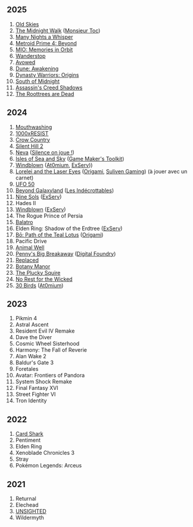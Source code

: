 ## 2025

1. [Old Skies](https://store.steampowered.com/app/1346360/Old_Skies/)
1. [The Midnight Walk](https://en.wikipedia.org/wiki/The_Midnight_Walk) ([Monsieur Toc](https://www.youtube.com/watch?v=DdfDiha1CGI))
1. [Many Nights a Whisper](https://store.steampowered.com/app/3541130/Many_Nights_a_Whisper/)
1. [Metroid Prime 4: Beyond](https://en.wikipedia.org/wiki/Metroid_Prime_4:_Beyond)
1. [MIO: Memories in Orbit](https://en.wikipedia.org/wiki/Mio:_Memories_in_Orbit)
1. [Wanderstop](https://en.wikipedia.org/wiki/Wanderstop)
1. [Avowed](https://en.wikipedia.org/wiki/Avowed)
1. [Dune: Awakening](https://store.steampowered.com/app/1172710/Dune_Awakening/)
1. [Dynasty Warriors: Origins](https://en.wikipedia.org/wiki/Dynasty_Warriors:_Origins)
1. [South of Midnight](https://en.wikipedia.org/wiki/South_of_Midnight)
1. [Assassin's Creed Shadows](https://en.wikipedia.org/wiki/Assassin%27s_Creed_Shadows)
1. [The Roottrees are Dead](https://en.wikipedia.org/wiki/The_Roottrees_are_Dead)

## 2024

1. [Mouthwashing](https://en.wikipedia.org/wiki/Mouthwashing_(video_game))
1. [1000xRESIST](https://store.steampowered.com/app/1675830/1000xRESIST/)
1. [Crow Country](https://store.steampowered.com/app/1996010/Crow_Country/)
1. [Silent Hill 2](https://en.wikipedia.org/wiki/Silent_Hill_2_(2024_video_game))
1. [Neva](https://store.steampowered.com/app/2420660/Neva/) ([Silence on joue !](https://open.spotify.com/episode/4eY4JKja2Y3GOIVl0LZGIf?si=16Awnj6lQTuXfcjhCL_P0Q&t=1691&pi=AYBUgfyeQBm0Q))
1. [Isles of Sea and Sky](https://store.steampowered.com/app/1233070/Isles_of_Sea_and_Sky/) ([Game Maker's Toolkit](https://youtu.be/VD9TX9qGQOo))
1. [Windblown](https://store.steampowered.com/app/1911610/Windblown/) ([At0mium](https://youtu.be/HfLUnWXRmig), [ExServ](https://www.youtube.com/watch?v=0-L3Eg6ukFE)))
1. [Lorelei and the Laser Eyes](https://store.steampowered.com/app/2008920/Lorelei_and_the_Laser_Eyes/) ([Origami](https://youtu.be/rDus14qFMSA?t=4727), [Suliven Gaming](https://www.youtube.com/live/LAi4mvWGGZg?t=4987)) (à jouer avec un carnet)
1. [UFO 50](https://store.steampowered.com/app/1147860/UFO_50/)
1. [Beyond Galaxyland](https://store.steampowered.com/app/1543710/Beyond_Galaxyland/) ([Les Indécrottables](https://www.youtube.com/live/RMACHv3ROwU?si=trNr-bnoIL52iRQX&t=6682))
1. [Nine Sols](https://en.wikipedia.org/wiki/Nine_Sols) ([ExServ](https://youtu.be/1UysLhMsSTc))
1. Hades II
1. [Windblown](https://store.steampowered.com/app/1911610/Windblown/) ([ExServ](https://youtu.be/0-L3Eg6ukFE))
1. The Rogue Prince of Persia
1. [Balatro](https://store.steampowered.com/app/2379780/Balatro/)
1. Elden Ring: Shadow of the Erdtree ([ExServ](https://www.youtube.com/watch?v=EUTmBVs6lmU))
1. [Bō: Path of the Teal Lotus](https://store.steampowered.com/app/1614440/B_Path_of_the_Teal_Lotus/) ([Origami](https://www.youtube.com/watch?v=Oa_jXKhVHL4))
1. Pacific Drive
1. [Animal Well](https://store.steampowered.com/app/813230/ANIMAL_WELL/)
1. [Penny's Big Breakaway](https://store.steampowered.com/app/1955230/Pennys_Big_Breakaway/) ([Digital Foundry](https://www.youtube.com/watch?v=qdNPlk121lk))
1. [Replaced](https://store.steampowered.com/app/1663850/REPLACED/)
1. [Botany Manor](https://store.steampowered.com/app/1425350/Botany_Manor/)
1. [The Plucky Squire](https://en.wikipedia.org/wiki/The_Plucky_Squire)
1. [No Rest for the Wicked](https://en.wikipedia.org/wiki/No_Rest_for_the_Wicked_(video_game))
1. [30 Birds](https://store.steampowered.com/app/1708770/30_Birds/) ([At0mium](https://youtu.be/0Q6dDfh8o8o?))

## 2023

1. Pikmin 4
1. Astral Ascent
1. Resident Evil IV Remake
1. Dave the Diver
1. Cosmic Wheel Sisterhood
1. Harmony: The Fall of Reverie
1. Alan Wake 2
1. Baldur's Gate 3
1. Foretales
1. Avatar: Frontiers of Pandora
1. System Shock Remake
1. Final Fantasy XVI
1. Street Fighter VI
1. Tron Identity

## 2022

1. [Card Shark](https://store.steampowered.com/app/1371720/Card_Shark/)
1. Pentiment
1. Elden Ring
1. Xenoblade Chronicles 3
1. Stray
1. Pokémon Legends: Arceus

## 2021

1. Returnal
1. Elechead
1. [UNSIGHTED](https://store.steampowered.com/app/1062110/UNSIGHTED/)
1. Wildermyth
